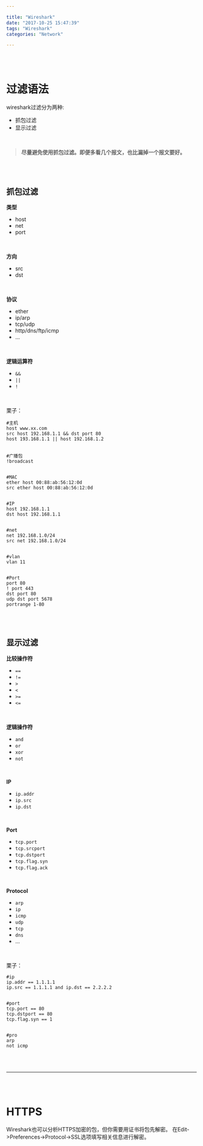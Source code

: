```yaml
---

title: "Wireshark"
date: "2017-10-25 15:47:39"
tags: "Wireshark"
categories: "Network"

---
```



<br>

<!--more-->


<br/>



# 过滤语法


wireshark过滤分为两种:

- 抓包过滤
- 显示过滤

<br>

> **尽量避免使用抓包过滤。即便多看几个报文，也比漏掉一个报文要好。**

<br/>
<br/>


## 抓包过滤


**类型**

- host
- net
- port

<br>

**方向**

- src
- dst

<br>

**协议**

- ether
- ip/arp
- tcp/udp
- http/dns/ftp/icmp
- ...

<br>

**逻辑运算符**

- `&&`
- `||`
- `!`

<br>

栗子：

```
#主机
host www.xx.com
src host 192.168.1.1 && dst port 80
host 193.168.1.1 || host 192.168.1.2


#广播包
!broadcast


#MAC
ether host 00:88:ab:56:12:0d
src ether host 00:88:ab:56:12:0d


#IP
host 192.168.1.1
dst host 192.168.1.1


#net
net 192.168.1.0/24
src net 192.168.1.0/24


#vlan
vlan 11


#Port
port 80
! port 443
dst port 80
udp dst port 5678
portrange 1-80

```



<br/>
<br/>


## 显示过滤


**比较操作符**

- `==`
- `!=`
- `>`
- `<`
- `>=`
- `<=`

<br>

**逻辑操作符**

- `and`
- `or`
- `xor`
- `not`


<br>

**IP**

- `ip.addr`
- `ip.src`
- `ip.dst`

<br>

**Port**

- `tcp.port`
- `tcp.srcport`
- `tcp.dstport`
- `tcp.flag.syn`
- `tcp.flag.ack`

<br>

**Protocol**

- `arp`
- `ip`
- `icmp`
- `udp`
- `tcp`
- `dns`
- ...

<br>

栗子：

```
#ip
ip.addr == 1.1.1.1
ip.src == 1.1.1.1 and ip.dst == 2.2.2.2


#port
tcp.port == 80
tcp.dstport == 80
tcp.flag.syn == 1


#pro
arp
not icmp

```




<br/>
<br/>

---

<br/>
<br/>




# HTTPS


Wireshark也可以分析HTTPS加密的包，但你需要用证书将包先解密。
在Edit->Preferences->Protocol->SSL选项填写相关信息进行解密。





















